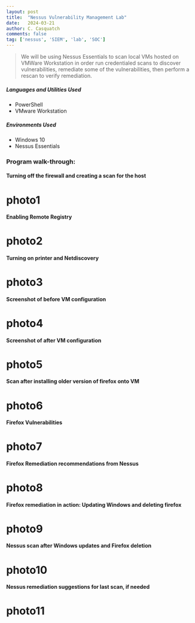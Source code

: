 ```yaml
---
layout: post
title:  "Nessus Vulnerability Management Lab"
date:   2024-03-21
author: C. Casquatch
comments: false
tag: ['nessus', 'SIEM', 'lab', 'SOC']
---
```


> We will be using Nessus Essentials to scan local VMs hosted on VMWare Workstation in order run credentialed scans to discover vulnerabilities, remediate some of the vulnerabilities, then perform a rescan to verify remediation.

##### Languages and Utilities Used
* PowerShell
* VMware Workstation

##### Environments Used
* Windows 10
* Nessus Essentials

### Program walk-through:

#### Turning off the firewall and creating a scan for the host
# photo1

#### Enabling Remote Registry
# photo2

#### Turning on printer and Netdiscovery
# photo3

#### Screenshot of before VM configuration
# photo4 

#### Screenshot of after VM configuration
# photo5

#### Scan after installing older version of firefox onto VM
# photo6

#### Firefox Vulnerabilities
# photo7

#### Firefox Remediation recommendations from Nessus
# photo8

#### Firefox remediation in action: Updating Windows and deleting firefox
# photo9

#### Nessus scan after Windows updates and Firefox deletion
# photo10

#### Nessus remediation suggestions for last scan, if needed
# photo11
